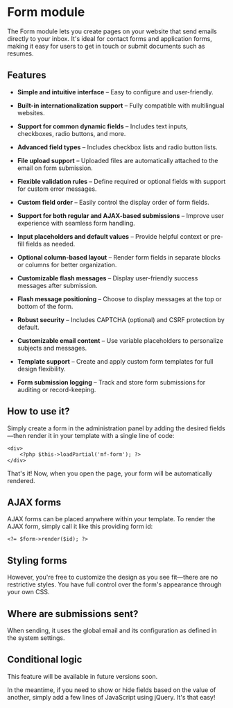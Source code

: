 Form module
=====

The Form module lets you create pages on your website that send emails directly to your inbox. It's ideal for contact forms and application forms, making it easy for users to get in touch or submit documents such as resumes.

## Features

-   **Simple and intuitive interface** – Easy to configure and user-friendly.
-   **Built-in internationalization support** – Fully compatible with multilingual websites.
    
-   **Support for common dynamic fields** – Includes text inputs, checkboxes, radio buttons, and more.
    
-   **Advanced field types** – Includes checkbox lists and radio button lists.
    
-   **File upload support** – Uploaded files are automatically attached to the email on form submission.
    
-   **Flexible validation rules** – Define required or optional fields with support for custom error messages.
    
-   **Custom field order** – Easily control the display order of form fields.
    
-   **Support for both regular and AJAX-based submissions** – Improve user experience with seamless form handling.
    
-   **Input placeholders and default values** – Provide helpful context or pre-fill fields as needed.
    
-   **Optional column-based layout** – Render form fields in separate blocks or columns for better organization.
    
-   **Customizable flash messages** – Display user-friendly success messages after submission.
    
-   **Flash message positioning** – Choose to display messages at the top or bottom of the form.
    
-   **Robust security** – Includes CAPTCHA (optional) and CSRF protection by default.
    
-   **Customizable email content** – Use variable placeholders to personalize subjects and messages.
    
-   **Template support** – Create and apply custom form templates for full design flexibility.
    
-   **Form submission logging** – Track and store form submissions for auditing or record-keeping.

## How to use it?

Simply create a form in the administration panel by adding the desired fields—then render it in your template with a single line of code:

    <div>
        <?php $this->loadPartial('mf-form'); ?>
    </div>

That's it! Now, when you open the page, your form will be automatically rendered.

## AJAX forms


AJAX forms can be placed anywhere within your template.
To render the AJAX form, simply call it like this providing form id:

    <?= $form->render($id); ?>


## Styling forms

However, you're free to customize the design as you see fit—there are no restrictive styles. You have full control over the form's appearance through your own CSS.

## Where are submissions sent?

When sending, it uses the global email and its configuration as defined in the system settings.

## Conditional logic

This feature will be available in future versions soon.

In the meantime, if you need to show or hide fields based on the value of another, simply add a few lines of JavaScript using jQuery. It's that easy!